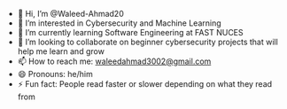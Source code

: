 - 👋 Hi, I’m @Waleed-Ahmad20
- 👀 I’m interested in Cybersecurity and Machine Learning
- 🌱 I’m currently learning Software Engineering at FAST NUCES
- 💞️ I’m looking to collaborate on beginner cybersecurity projects that will help me learn and grow
- 📫 How to reach me: waleedahmad3002@gmail.com
- 😄 Pronouns: he/him
- ⚡ Fun fact: People read faster or slower depending on what they read from

